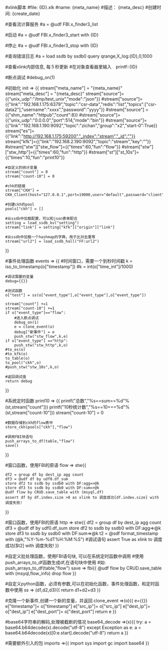 #xlink脚本
#file: {ID}.xlk
#name: {meta_name}
#描述： {meta_desc}
#创建时间: {create_date}

#查看流计算服务
#a = @udf FBI.x_finder3_list

#启动
#a = @udf FBI.x_finder3_start with {ID}

#停止
#a = @udf FBI.x_finder3_stop with {ID}

#查询错误日志
#a = load ssdb by ssdb0 query qrange,X_log:{ID},0,1000

#查看xlink内部信息, 每５秒更新
#在对象查看器里输入　printf::{ID}

#断点调试
#debug_on(1)


#初始化
init => {{
	stream["meta_name"] = "{meta_name}"
	stream["meta_desc"] = "{meta_desc}"
	stream["source"]= {{"unix_udp":"/tmp/test_unix","mode":"json"}}
	#stream["source"]= {{"link":"192.168.1.175:6379","topic":"csr-data","redis":"list","topics":["csr-data2"],"username":"xxxx","password":"yyyy"}}
	#stream["source"] = {{"shm_name":"httpub","count":8}}
	#stream["source"]= {{"unix_udp":"0.0.0.0","port":514,"mode":"bin"}}
	#stream["source"]= {{"link":"192.168.1.190:9092","topic":"zichan","group":"x2","start-0":True}}
	stream["es"]={{"link":"http://192.168.1.175:59200","_index":"stream","_id":""}}
	stream["kfk"]={{"link":"192.168.2.190:9092","topic":"stream","key":""}}
	#stream["stw"]["stw_flow"]={{"times":60,"fun":"flow"}}
	#stream["stw"]["stw_http"]={{"times":60,"fun":"http"}}
	#stream["st"]["st_10s"]={{"times":10,"fun":"print10"}}

	#自定义的统计变量
	stream["count"] = 0
	stream["count-10"] = 0

	#chk的链接
	stream["CKH"] = CKH_Client(host="127.0.0.1",port=19000,user="default",password="client")
	
	#创建ckh的pool
	pools["ckh"] = []

	#从ssdb中加载配置，可以和json表单配合
	setting = load_ssdb_kv("setting")
	stream["link"] = setting["kfk"]["origin"]["link"]

	#从ssdb中加载一个hashmap的字典，用于比对去重等
	stream["url2"] = load_ssdb_hall("FF:url2")
}}


#事件处理函数
events => {{
	#时间窗口，需要一个到秒时间戳
	k = iso_to_timestamp(o["timestamp"])
	#k =  int(o["time_int"]/1000)

	#调试需要的变量
	debug={{}}

	#测试函数
	o["test"] = ss(o["event_type"],o["event_type"],o["event_type"])
	
	stream["count"] +=1
	stream["count-10"] +=1
	if o["event_type"]=="flow":
		#进入断点调试
		debug_on(1)
		e = clone_event(o)
		debug["新事件"] = e
		push_stw("stw_flow",k,e)
	if o["event_type"] =="http":
		push_stw("stw_http",k,o)
	#to_es(o)
	#to_kfk(o)
	to_table(o)
	to_pool("ckh",o)
	#push_stw("stw_10s",k,o)

	#返回调试值
	return debug
}}

#系统定时函数
print10 => {{
	printf("总数","%s==sum==%d"%(st,stream["count"]))
	printf("10秒统计数","%s==10===%d"%(st,stream["count-10"]))
	stream["count-10"] = 0
	
	#数据存储到ckh的flow表中
	store_ckh(pools["ckh"],"flow") 

	#调用FBI块语句
	push_arrays_to_df(table,"flow")
	save()
}}

#窗口函数，使用FBI的原语
flow => stw{{

	df2 = group df by dest_ip agg count
	df3 = @udf df by udf0.df_sum
	store df2 to ssdb by ssdb0 with DF:agg=>@k
    store df3 to ssdb by ssdb0 with DF:sum=>@k    
    @udf flow by CRUD.save_table with (msyql,df)
	assert df by df.index.size >0 as xlink to 调度成功[df.index.size] with 调度失败!
}}

#窗口函数，使用FBI的原语
http => stw{{
	df2 = group df by dest_ip agg count
	df3 = @udf df by udf0.df_sum
	store df2 to ssdb by ssdb0 with DF:agg=>@k
    store df3 to ssdb by ssdb0 with DF:sum=>@k
	t2 = @sdf format_timestamp with (@k,"%Y-%m-%dT%H:%M:%S")
	#调试语句
	assert True as xlink to 调度成功[$t2] with 调度失败!
}}

#自定义批处理函数，使用FBI语句块, 可以在系统定时函数中调用
#使用push_arrays_to_df函数生成df,在语句块中使用
#如: push_arrays_to_df(table,"flow")
save => fbi{{
	@udf flow by CRUD.save_table with (msyql,flow_info)
	drop flow
}}

#自定义python函数，必须有参数,可以在初始化函数，事件处理函数，和定时函数中使用
ss => (d1,d2,d3){{
	return d1+d2+d3
}}


#克隆一个新事件,创建一个新的变量，并返回
clone_event =>(o){{
	e={{}}
	e["timestamp"]= o["timestamp"]
	e["src_ip"]= o["src_ip"]
	e["dest_ip"]= o["dest_ip"]
	e["dest_port"]= o["dest_port"]
	return e
}}

#base64字符串的解码,处理被截断的情况
base64_decode =>(x){{
	try:
		a =  base64.b64decode(x).decode("utf-8")
	except Exception as e:
		a = base64.b64decode(x)[0:e.start].decode("utf-8")
	return a
}}

#需要额外引入的包
imports =>{{
	import sys
	import gc
	import base64
}}
